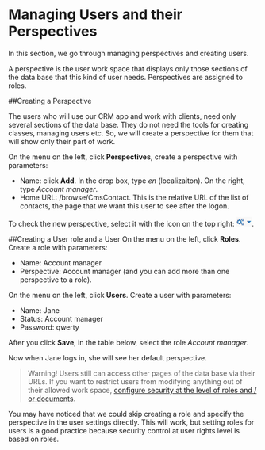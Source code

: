 # Managing Users and their Perspectives

In this section, we go through managing perspectives and creating users.

A perspective is the user work space that displays only those sections of the data base that this kind of user needs. Perspectives are assigned to roles.

##Creating a Perspective

The users who will use our CRM app and work with clients, need only several sections of the data base. They do not need the tools for creating classes, managing users etc. So, we will create a perspective for them that will show only their part of work.

On the menu on the left, click **Perspectives**, create a perspective with parameters:
   * Name: click **Add**. In the drop box, type *en* (localizaiton). On the right, type *Account manager*.
   * Home URL: /browse/CmsContact. This is the relative URL of the list of contacts, the page that we want this user to see after the logon.

To check the new perspective, select it with the icon on the top right: ![](UI-selecting-perspectives.jpg).

##Creating a User role and a User
On the menu on the left, click **Roles**. Create a role with parameters:
* Name: Account manager
* Perspective: Account manager (and you can add more than one perspective to a role).

On the menu on the left, click **Users**. Create a user with parameters:
* Name: Jane
* Status: Account manager
* Password: qwerty

After you click **Save**, in the table below, select the role *Account manager*.

Now when Jane logs in, she will see her default perspective.

>Warning! Users still can access other pages of the data base via their URLs. If you want to restrict users from modifying anything out of their allowed work space, [configure security at the level of roles and / or documents](https://orienteer.gitbooks.io/orienteer/content/managing_users.html).

You may have noticed that we could skip creating a role and specify the perspective in the user settings directly. This will work, but setting roles for users is a good practice because security control at user rights level is based on roles.

